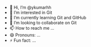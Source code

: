 - 👋 Hi, I’m @ykumarhh
- 👀 I’m interested in Git
- 🌱 I’m currently learning Git and GitHub
- 💞️ I’m looking to collaborate on Git
- 📫 How to reach me ...
- 😄 Pronouns: ...
- ⚡ Fun fact: ...

<!---
ykumarhh/ykumarhh is a ✨ special ✨ repository because its `README.md` (this file) appears on your GitHub profile.
You can click the Preview link to take a look at your changes.
--->
